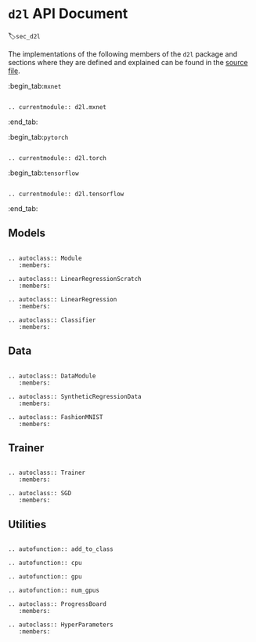 # `d2l` API Document
:label:`sec_d2l`

The implementations of the following members of the `d2l` package and sections where they are defined and explained can be found in the [source file](https://github.com/d2l-ai/d2l-en/tree/master/d2l).


:begin_tab:`mxnet`

```eval_rst

.. currentmodule:: d2l.mxnet

```


:end_tab:

:begin_tab:`pytorch`

```eval_rst

.. currentmodule:: d2l.torch

```


:begin_tab:`tensorflow`

```eval_rst

.. currentmodule:: d2l.tensorflow

```


:end_tab:

## Models

```eval_rst 

.. autoclass:: Module
   :members: 

.. autoclass:: LinearRegressionScratch
   :members:

.. autoclass:: LinearRegression
   :members:    

.. autoclass:: Classifier
   :members:

```


## Data

```eval_rst 

.. autoclass:: DataModule
   :members: 

.. autoclass:: SyntheticRegressionData
   :members: 

.. autoclass:: FashionMNIST
   :members: 

```


## Trainer

```eval_rst 

.. autoclass:: Trainer
   :members: 

.. autoclass:: SGD
   :members: 

```


## Utilities

```eval_rst 

.. autofunction:: add_to_class

.. autofunction:: cpu

.. autofunction:: gpu

.. autofunction:: num_gpus

.. autoclass:: ProgressBoard
   :members: 

.. autoclass:: HyperParameters
   :members:    

```

